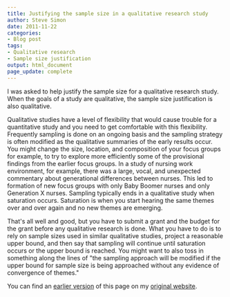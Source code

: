 ```yaml
---
title: Justifying the sample size in a qualitative research study
author: Steve Simon
date: 2011-11-22
categories:
- Blog post
tags:
- Qualitative research
- Sample size justification
output: html_document
page_update: complete
---
```


I was asked to help justify the sample size for a qualitative research study. When the goals of a study are qualitative, the sample size justification is also qualitative.

<!---More--->

Qualitative studies have a level of flexibility that would cause trouble for a quantitative study and you need to get comfortable with this flexibility. Frequently sampling is done on an ongoing basis and the sampling strategy is often modified as the qualitative summaries of the early results occur. You might change the size, location, and composition of your focus groups for example, to try to explore more efficiently some of the provisional findings from the earlier focus groups. In a study of nursing work environment, for example, there was a large, vocal, and unexpected commentary about generational differences between nurses. This led to formation of new focus groups with only Baby Boomer nurses and only Generation X nurses. Sampling typically ends in a qualitative study when saturation occurs. Saturation is when you start hearing the same themes over and over again and no new themes are emerging.

That's all well and good, but you have to submit a grant and the budget for the grant before any qualitative research is done. What you have to do is to rely on sample sizes used in similar qualitative studies, project a reasonable upper bound, and then say that sampling will continue until saturation occurs or the upper bound is reached. You might want to also toss in something along the lines of "the sampling approach will be modified if the upper bound for sample size is being approached without any evidence of convergence of themes."

You can find an [earlier version][sim1] of this page on my [original website][sim2].

[sim1]: http://www.pmean.com/11/QualitativeSampleSize.html
[sim2]: http://www.pmean.com/original_site.html 
